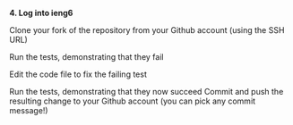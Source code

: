 **4. Log into ieng6**

Clone your fork of the repository from your Github account (using the SSH URL)

Run the tests, demonstrating that they fail

Edit the code file to fix the failing test

Run the tests, demonstrating that they now succeed
Commit and push the resulting change to your Github account (you can pick any commit message!)
